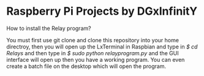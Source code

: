 # Raspberry Pi Projects by DGxInfinitY
How to install the Relay program?

You must first use git clone and clone this repository into your home directroy, then you will open up the LxTerminal in Raspbian and type in *$ cd Relays* and then type in *$ sudo python relayprogram.py* and the GUI interface will open up then you have a working program. You can even create a batch file on the desktop which will open the program.
